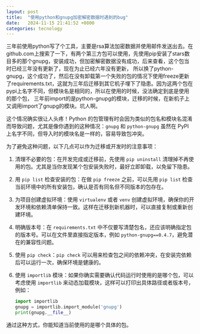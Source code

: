 ```yaml
---
layout: post
title:  "使用python和gnupg加密解密数据时遇到的bug"
date:   2024-11-15 21:41:52 +0800
categories: tecnology
---
```


三年前使用python写了个工具，主要是rsa算法加密数据并使用邮件发送出去。在github.com上搜索了一下，有两个第三方包可以使用，先使用pip安装了stars数目多的那个gnupg，安装成功，但加密解密数据没有成功，后来查看，这个包当时已经三年没有更新了，现在为止已经六年没有更新，
所以换了python-gnupg，这个成功了，然后在没有卸载第一个失败的包的情况下使用freeze更新了requirements.txt，这就为三年后迁移到其它机子埋下了隐患。因为这两个包在pypi上名字不同，但模块名是相同的，所以在使用的时候，没法确定到底是使用的那个包，
三年前import的是python-gnupg的模块，迁移的时候，在新机子上又调用import了gnupg的模块。坑人啊。

这个情况确实很让人头疼！Python 的包管理有时会因为类似的包名和模块名混淆而导致问题，尤其是像你遇到的这种情况：`gnupg` 和 `python-gnupg` 虽然在 PyPI 上名字不同，但导入时的模块名是一样的，容易导致包冲突。

为了避免这种问题，以下几点可以作为迁移或开发时的注意事项：

1. 清理不必要的包：在开发完成或迁移前，先使用 `pip uninstall` 清理掉不再使用的包。尤其是当你发现某个包安装失败时，最好立即卸载，以免留下隐患。

2. 用 `pip list` 检查安装的包：在做 `pip freeze` 之前，可以先用 `pip list` 检查当前环境中的所有安装包，确认是否有同名但不同版本的包存在。

3. 为项目创建虚拟环境：使用 `virtualenv` 或者 `venv` 创建虚拟环境，确保你的开发环境和依赖清单保持一致。这样在迁移到新机器时，可以直接复制或重新创建环境。

4. 明确版本号：在 `requirements.txt` 中不仅要写清楚包名，还应该明确指定包的版本号。可以在文件里直接指定版本，例如 `python-gnupg==0.4.7`，避免潜在的兼容性问题。

5. 使用 `pip check`：`pip check` 可以用来检查包之间的依赖冲突，在安装完依赖后可以运行一次，确保环境是健康的。

6. 使用 `importlib` 模块：如果你确实需要确认代码运行时使用的是哪个包，可以考虑使用 `importlib` 来动态加载模块，这样可以打印出具体路径或者版本号，例如：
   
   ```python
   import importlib
   gnupg = importlib.import_module('gnupg')
   print(gnupg.__file__)
   ```

通过这种方式，你能知道当前使用的是哪个具体的包。

